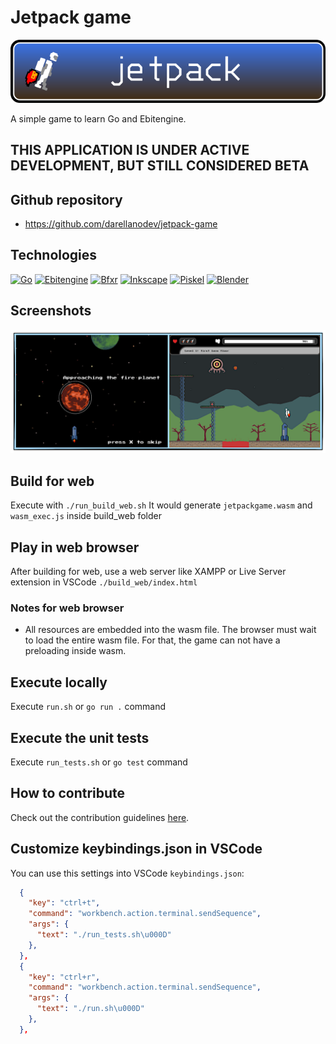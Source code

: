 # Jetpack game

![Jetpack game banner](https://github.com/darellanodev/jetpack-game/blob/main/img_github_readme/banner.png?raw=true)

A simple game to learn Go and Ebitengine.

## THIS APPLICATION IS UNDER ACTIVE DEVELOPMENT, BUT STILL CONSIDERED BETA

## Github repository

- <https://github.com/darellanodev/jetpack-game>

## Technologies

[![Go](https://img.shields.io/badge/Go-00ADD8?style=flat&logo=Go&logoColor=white)](https://golang.org)
[![Ebitengine](https://img.shields.io/badge/Ebitengine-005f73?style=flat&logo=Go&logoColor=white)](https://ebitengine.org)
[![Bfxr](https://img.shields.io/badge/Bfxr-orange?style=flat&logo=Bfxr&logoColor=orange)](https://www.bfxr.net/)
[![Inkscape](https://img.shields.io/badge/Inkscape-e0e0e0?style=flat&logo=Inkscape&logoColor=080A13)](https://inkscape.org)
[![Piskel](https://img.shields.io/badge/Piskel-4e8cef?style=flat&logo=Piskel&logoColor=white)](https://www.piskelapp.com/)
[![Blender](https://img.shields.io/badge/Blender-F57900?style=flat&logo=Blender&logoColor=white)](https://blender.org)

## Screenshots

![jet pack game screenshots](https://github.com/darellanodev/jetpack-game/blob/main/img_github_readme/screenshots.png?raw=true)

## Build for web

Execute with `./run_build_web.sh` It would generate `jetpackgame.wasm` and `wasm_exec.js` inside build_web folder

## Play in web browser

After building for web, use a web server like XAMPP or Live Server extension in VSCode `./build_web/index.html`

### Notes for web browser

- All resources are embedded into the wasm file. The browser must wait to load the entire wasm file. For that, the game can not have a preloading inside wasm.

## Execute locally

Execute `run.sh` or `go run .` command

## Execute the unit tests

Execute `run_tests.sh` or `go test` command

## How to contribute

Check out the contribution guidelines [here](./CONTRIBUTING.md).

## Customize keybindings.json in VSCode

You can use this settings into VSCode `keybindings.json`:

```json
  {
    "key": "ctrl+t",
    "command": "workbench.action.terminal.sendSequence",
    "args": {
      "text": "./run_tests.sh\u000D"
    },
  },
  {
    "key": "ctrl+r",
    "command": "workbench.action.terminal.sendSequence",
    "args": {
      "text": "./run.sh\u000D"
    },
  },
```
